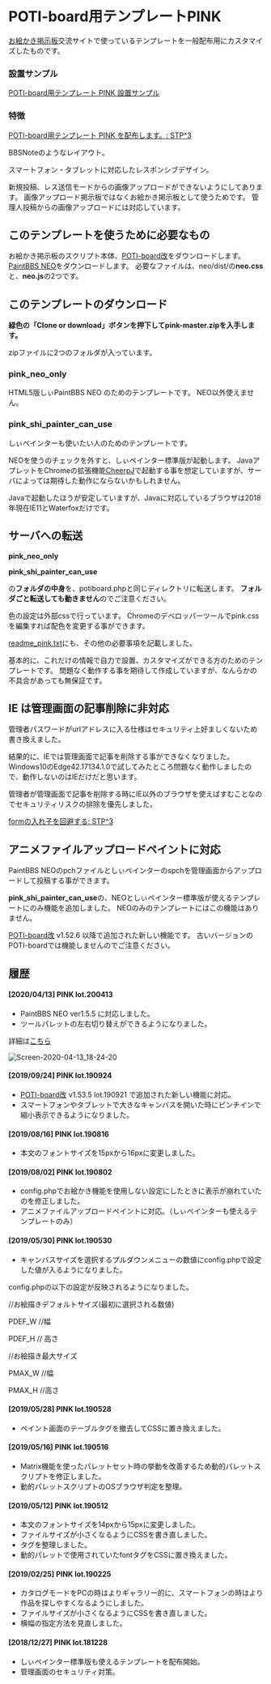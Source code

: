 # POTI-board用テンプレートPINK

[お絵かき掲示板](https://pbbs.sakura.ne.jp/)交流サイトで使っているテンプレートを一般配布用にカスタマイズしたものです。

### 設置サンプル

[POTI-board用テンプレート PINK 設置サンプル](https://pbbs.sakura.ne.jp/cgi/neosample/poti/)

### 特徴

[POTI-board用テンプレート PINK を配布します。: STP^3](http://stp.sblo.jp/article/182310034.html)

BBSNoteのようなレイアウト。

スマートフォン・タブレットに対応したレスポンシブデザイン。

新規投稿、レス送信モードからの画像アップロードができないようにしてあります。
画像アップロード掲示板ではなくお絵かき掲示板として使うためです。
管理人投稿からの画像アップロードには対応しています。

## このテンプレートを使うために必要なもの

お絵かき掲示板のスクリプト本体、[POTI-board改](https://poti-k.info/)をダウンロードします。
[PaintBBS NEO](https://github.com/funige/neo)をダウンロードします。
必要なファイルは、neo/dist/の**neo.css**と、**neo.js**の2つです。

## このテンプレートのダウンロード 

**緑色の「Clone or download」ボタンを押下してpink-master.zipを入手します。**

zipファイルに2つのフォルダが入っています。

### pink_neo_only

HTML5版しぃPaintBBS NEO のためのテンプレートです。
NEO以外使えません。

### pink_shi_painter_can_use

しぃペインターも使いたい人のためのテンプレートです。

NEOを使うのチェックを外すと、しぃペインター標準版が起動します。
JavaアプレットをChromeの拡張機能[CheerpJ](https://chrome.google.com/webstore/detail/cheerpj-applet-runner/bbmolahhldcbngedljfadjlognfaaein)で起動する事を想定していますが、サーバによっては期待した動作にならないかもしれません。

Javaで起動したほうが安定していますが、Javaに対応しているブラウザは2018年現在IE11とWaterfoxだけです。

## サーバへの転送

**pink_neo_only**

**pink_shi_painter_can_use**

の**フォルダの中身**を、potiboard.phpと同じディレクトリに転送します。
**フォルダごと転送しても動きません**のでご注意ください。

色の設定は外部cssで行っています。
Chromeのデベロッパーツールでpink.cssを編集すれば配色を変更する事ができます。

[readme_pink.txt](https://github.com/satopian/pink/blob/master/pink_neo_only/readme_pink.txt)にも、その他の必要事項を記載しました。

基本的に、これだけの情報で自力で設置、カスタマイズができる方のためのテンプレートです。
問題なく動作する事を期待して作成していますが、なんらかの不具合があっても無保証です。

## IE は管理画面の記事削除に非対応

管理者パスワードがurlアドレスに入る仕様はセキュリティ上好ましくないため書き換えました。

結果的に、IEでは管理画面で記事を削除する事ができなくなりました。
Windows10のEdge42.17134.1.0で試してみたところ問題なく動作しましたので、動作しないのはIEだけだと思います。

管理者が管理画面で記事を削除する時にIE以外のブラウザを使えばすむことなのでセキュリティリスクの排除を優先しました。

[formの入れ子を回避する: STP^3](http://stp.sblo.jp/article/185279768.html)

## アニメファイルアップロードペイントに対応
PaintBBS NEOのpchファイルとしぃペインターのspchを管理画面からアップロードして投稿する事ができます。

**pink_shi_painter_can_use**の、NEOとしぃペインター標準版が使えるテンプレートにのみ機能を追加しました。
NEOのみのテンプレートにはこの機能はありません。

[POTI-board改](https://poti-k.info/) v1.52.6 以降で追加された新しい機能です。
古いバージョンのPOTI-boardでは機能しませんのでご注意ください。

## 履歴
#### [2020/04/13] PINK lot.200413

- PaintBBS NEO ver1.5.5 に対応しました。
- ツールパレットの左右切り替えができるようになりました。

詳細は[こちら](https://github.com/satopian/pink/issues/1)

![Screen-2020-04-13_18-24-20](https://user-images.githubusercontent.com/44894014/79111471-8f024800-7db7-11ea-8c66-32d045c188db.png)


#### [2019/09/24] PINK lot.190924

- [POTI-board改](https://poti-k.info/) v1.53.5 lot.190921 で追加された新しい機能に対応。
- スマートフォンやタブレットで大きなキャンバスを開いた時にピンチインで縮小表示できるようになりました。
#### [2019/08/16] PINK lot.190816

- 本文のフォントサイズを15pxから16pxに変更しました。

#### [2019/08/02] PINK lot.190802

- config.phpでお絵かき機能を使用しない設定にしたときに表示が崩れていたのを修正しました。
- アニメファイルアップロードペイントに対応。（しぃペインターも使えるテンプレートのみ）

#### [2019/05/30] PINK lot.190530

- キャンバスサイズを選択するプルダウンメニューの数値にconfig.phpで設定した値が入るようになりました。

config.phpの以下の設定が反映されるようになりました。

//お絵描きデフォルトサイズ(最初に選択される数値)

PDEF_W //幅

PDEF_H // 高さ

//お絵描き最大サイズ

PMAX_W //幅

PMAX_H //高さ

#### [2019/05/28] PINK lot.190528

- ペイント画面のテーブルタグを撤去してCSSに置き換えました。

#### [2019/05/16] PINK lot.190516

- Matrix機能を使ったパレットセット時の挙動を改善するため動的パレットスクリプトを修正しました。
- 動的パレットスクリプトのOSブラウザ判定を整理。

#### [2019/05/12] PINK lot.190512

- 本文のフォントサイズを14pxから15pxに変更しました。
- ファイルサイズが小さくなるようにCSSを書き直しました。
- タグを整理しました。
- 動的パレットで使用されていたfontタグをCSSに置き換えました。

#### [2019/02/25] PINK lot.190225

- カタログモードをPCの時はよりギャラリー的に、スマートフォンの時はより作品を探しやすくなるようにしました。
- ファイルサイズが小さくなるようにCSSを書き直しました。
- 横幅の指定方法を見直しました。

#### [2018/12/27] PINK lot.181228

- しぃペインター標準版も使えるテンプレートを配布開始。
- 管理画面のセキュリティ対策。
